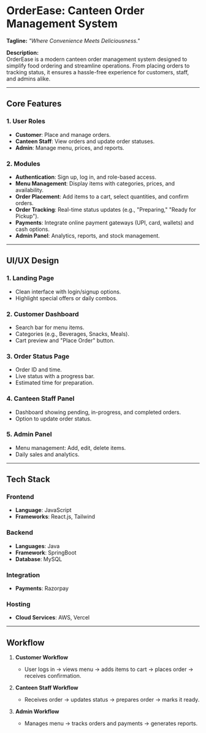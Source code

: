 # OrderEase: Canteen Order Management System

**Tagline:** _"Where Convenience Meets Deliciousness."_

**Description:**  
OrderEase is a modern canteen order management system designed to simplify food ordering and streamline operations. From placing orders to tracking status, it ensures a hassle-free experience for customers, staff, and admins alike.

---

## Core Features

### 1. User Roles

- **Customer**: Place and manage orders.
- **Canteen Staff**: View orders and update order statuses.
- **Admin**: Manage menu, prices, and reports.

### 2. Modules

- **Authentication**: Sign up, log in, and role-based access.
- **Menu Management**: Display items with categories, prices, and availability.
- **Order Placement**: Add items to a cart, select quantities, and confirm orders.
- **Order Tracking**: Real-time status updates (e.g., "Preparing," "Ready for Pickup").
- **Payments**: Integrate online payment gateways (UPI, card, wallets) and cash options.
- **Admin Panel**: Analytics, reports, and stock management.

---

## UI/UX Design

### 1. Landing Page

- Clean interface with login/signup options.
- Highlight special offers or daily combos.

### 2. Customer Dashboard

- Search bar for menu items.
- Categories (e.g., Beverages, Snacks, Meals).
- Cart preview and "Place Order" button.

### 3. Order Status Page

- Order ID and time.
- Live status with a progress bar.
- Estimated time for preparation.

### 4. Canteen Staff Panel

- Dashboard showing pending, in-progress, and completed orders.
- Option to update order status.

### 5. Admin Panel

- Menu management: Add, edit, delete items.
- Daily sales and analytics.

---

## Tech Stack

### Frontend

- **Language**: JavaScript
- **Frameworks**: React.js, Tailwind

### Backend

- **Languages**: Java
- **Framework**: SpringBoot
- **Database**: MySQL

### Integration

- **Payments**: Razorpay

### Hosting

- **Cloud Services**: AWS, Vercel

---

## Workflow

1. **Customer Workflow**

   - User logs in → views menu → adds items to cart → places order → receives confirmation.

2. **Canteen Staff Workflow**

   - Receives order → updates status → prepares order → marks it ready.

3. **Admin Workflow**
   - Manages menu → tracks orders and payments → generates reports.
